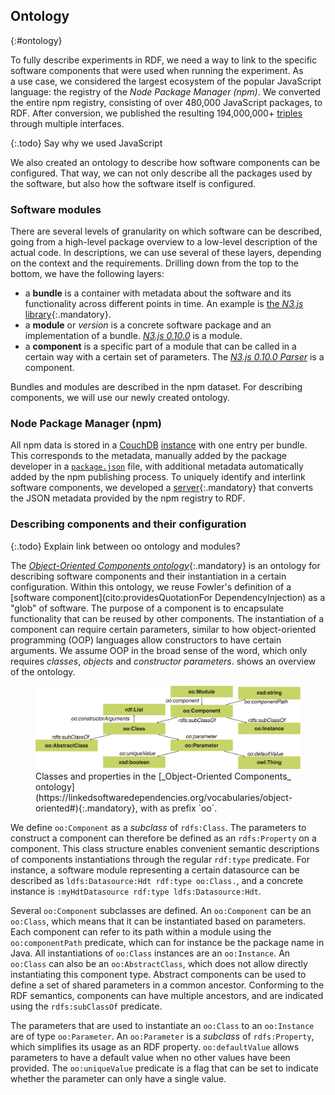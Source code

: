 ## Ontology
{:#ontology}

To fully describe experiments in RDF,
we need a way to link to the specific software components
that were used when running the experiment.
As a use case,
we considered the largest ecosystem of the popular JavaScript language:
the registry of the _Node Package Manager (npm)_.
We converted the entire npm registry,
consisting of over 480,000 JavaScript packages,
to RDF.
After conversion, we published the resulting 194,000,000+
[triples](https://linkedsoftwaredependencies.org/) through multiple interfaces.

{:.todo}
Say why we used JavaScript

We also created an ontology to describe
how software components can be configured.
That way, we can not only describe all the packages used by the software,
but also how the software itself is configured.

### Software modules

There are several levels of granularity on which software can be described,
going from a high-level package overview to a low-level description of the actual code.
In descriptions, we can use several of these layers,
depending on the context and the requirements.
Drilling down from the top to the bottom, we have the following layers:
 
 - a **bundle** is a container
 with metadata about the software and its functionality
 across different points in time.
 An example is [the *N3.js* library](https://linkedsoftwaredependencies.org/bundles/npm/n3){:.mandatory}.
 - a **module** or *version* is a concrete software package
 and an implementation of a bundle.
 [*N3.js 0.10.0*](https://linkedsoftwaredependencies.org/bundles/npm/n3/0.10.0) is a module.
 - a **component** is a specific part of a module 
 that can be called in a certain way with a certain set of parameters.
 The [*N3.js 0.10.0 Parser*](https://github.com/RubenVerborgh/N3.js/blob/v0.10.0/lib/N3Parser.js) is a component.
 
Bundles and modules are described in the npm dataset.
For describing components, we will use our newly created ontology.

### Node Package Manager (npm)
All npm data is stored in a [CouchDB](http://couchdb.apache.org/)
[instance](https://registry.npmjs.org/) with one entry per bundle.
This corresponds to the metadata, manually added by the package developer in a [`package.json`](https://docs.npmjs.com/files/package.json) file,
with additional metadata automatically added by the npm publishing process.
To uniquely identify and interlink software components,
we developed a [server](https://github.com/LinkedSoftwareDependencies/npm-extraction-server){:.mandatory}
that converts the JSON metadata provided by the npm registry to RDF.

### Describing components and their configuration

{:.todo}
Explain link between oo ontology and modules?

The [_Object-Oriented Components ontology_](https://linkedsoftwaredependencies.org/vocabularies/object-oriented){:.mandatory}
is an ontology for describing software components and their instantiation in a certain configuration.
Within this ontology,
we reuse Fowler's definition of a [software component](cito:providesQuotationFor DependencyInjection) as a "glob" of software.
The purpose of a component is to encapsulate functionality that can be reused by other components.
The instantiation of a component can require certain parameters,
similar to how object-oriented programming (OOP) languages allow constructors to have certain arguments.
We assume OOP in the broad sense of the word, which only requires _classes_, _objects_ and _constructor parameters_.
[](#voc-oo-diagram) shows an overview of the ontology.

<figure id="voc-oo-diagram">
<img src="voc-oo-diagram.svg" alt="[Object-Oriented Components ontology diagram]">
<figcaption markdown="block">
Classes and properties in the [_Object-Oriented Components_ ontology](https://linkedsoftwaredependencies.org/vocabularies/object-oriented#){:.mandatory},
with as prefix `oo`.
</figcaption>
</figure>

We define `oo:Component` as a _subclass_ of `rdfs:Class`.
The parameters to construct a component can therefore be defined as an `rdfs:Property` on a component.
This class structure enables convenient semantic descriptions of components instantiations
through the regular `rdf:type` predicate.
For instance,
a software module representing a certain datasource
can be described as
`ldfs:Datasource:Hdt rdf:type oo:Class.`,
and a concrete instance is
`:myHdtDatasource rdf:type ldfs:Datasource:Hdt`.


Several `oo:Component` subclasses are defined.
An `oo:Component` can be an `oo:Class`, which means that it can be instantiated based on parameters.
Each component can refer to its path within a module using the `oo:componentPath` predicate,
which can for instance be the package name in Java.
All instantiations of `oo:Class` instances are an `oo:Instance`. 
An `oo:Class` can also be an `oo:AbstractClass`, which does not allow directly instantiating this component type.
Abstract components can be used to define a set of shared parameters in a common ancestor.
Conforming to the RDF semantics, components can have multiple ancestors, and are indicated using the `rdfs:subClassOf` predicate.

The parameters that are used to instantiate an `oo:Class` to an `oo:Instance` are of type `oo:Parameter`.
An `oo:Parameter` is a _subclass_ of `rdfs:Property`, which simplifies its usage as an RDF property.
`oo:defaultValue` allows parameters to have a default value when no other values have been provided.
The `oo:uniqueValue` predicate is a flag that can be set to indicate whether the parameter can only have a single value.
